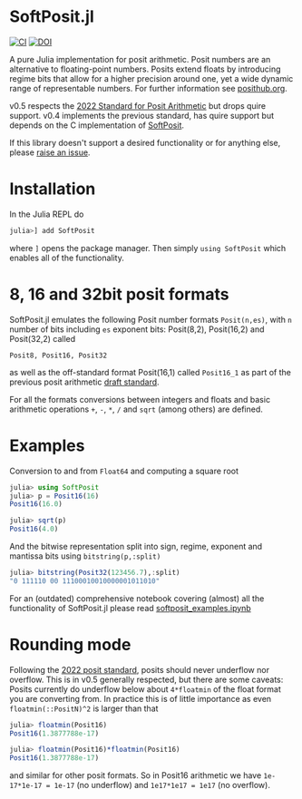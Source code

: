 # SoftPosit.jl
[![CI](https://github.com/milankl/SoftPosit.jl/actions/workflows/CI.yml/badge.svg)](https://github.com/milankl/SoftPosit.jl/actions/workflows/CI.yml)
[![DOI](https://zenodo.org/badge/183233999.svg)](https://zenodo.org/badge/latestdoi/183233999)

A pure Julia implementation for posit arithmetic. Posit numbers are an alternative to floating-point numbers.
Posits extend floats by introducing regime bits that allow for a higher precision around one, yet a wide
dynamic range of representable numbers. For further information see [posithub.org](https://posithub.org).

v0.5 respects the [2022 Standard for Posit Arithmetic](https://posithub.org/docs/posit_standard-2.pdf) but drops
quire support. v0.4 implements the previous standard, has quire support but depends on the C implementation of
[SoftPosit](https://gitlab.com/cerlane/SoftPosit).

If this library doesn't support a desired functionality or for anything else, please
[raise an issue](https://github.com/milankl/SoftPosit.jl/issues).

# Installation

In the Julia REPL do

```julia
julia>] add SoftPosit
```

where `]` opens the package manager. Then simply `using SoftPosit` which enables all of the functionality.

# 8, 16 and 32bit posit formats

SoftPosit.jl emulates the following Posit number formats `Posit(n,es)`, with `n` number of bits including `es` exponent bits:
Posit(8,2), Posit(16,2) and Posit(32,2) called

    Posit8, Posit16, Posit32

as well as the off-standard format Posit(16,1) called `Posit16_1` as part of the previous posit arithmetic
[draft standard](https://posithub.org/docs/posit_standard.pdf).

For all the formats conversions between integers and floats and basic arithmetic operations
`+`, `-`, `*`, `/` and `sqrt` (among others) are defined.

# Examples

Conversion to and from `Float64` and computing a square root

```julia
julia> using SoftPosit
julia> p = Posit16(16)
Posit16(16.0)

julia> sqrt(p)
Posit16(4.0)
```
And the bitwise representation split into sign, regime, exponent and mantissa bits using `bitstring(p,:split)`

```julia
julia> bitstring(Posit32(123456.7),:split)
"0 111110 00 11100010010000001011010"
```

For an (outdated) comprehensive notebook covering (almost) all the functionality of SoftPosit.jl
please read [softposit_examples.ipynb](https://github.com/milankl/SoftPosit.jl/blob/master/docs/softposit_examples.ipynb)

# Rounding mode

Following the [2022 posit standard](https://posithub.org/docs/posit_standard-2.pdf),
posits should never underflow nor overflow. This is in v0.5 generally respected, but there are some
caveats: Posits currently do underflow below about `4*floatmin` of the float format you are converting from.
In practice this is of little importance as even `floatmin(::PositN)^2` is larger than that
```julia
julia> floatmin(Posit16)
Posit16(1.3877788e-17)

julia> floatmin(Posit16)*floatmin(Posit16)
Posit16(1.3877788e-17)
```
and similar for other posit formats.
So in Posit16 arithmetic we have `1e-17*1e-17 = 1e-17` (no underflow) and `1e17*1e17 = 1e17` (no overflow).

